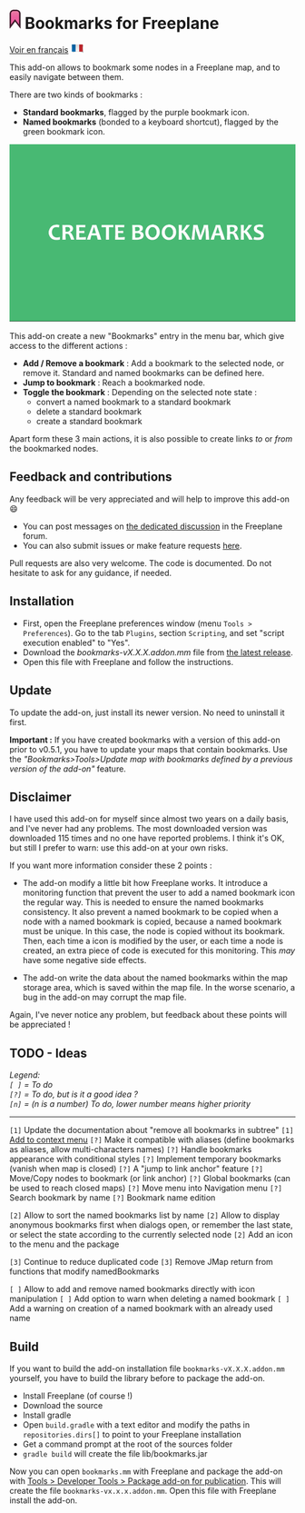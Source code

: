 # ![logo](doc/images/bookmark.png) Bookmarks for Freeplane

[Voir en français](README-fr.md) ![french flag](doc/images/french_flag_small.png)

This add-on allows to bookmark some nodes in a Freeplane map, and to easily navigate between them.

There are two kinds of bookmarks :

- **Standard bookmarks**, flagged by the purple bookmark icon.
- **Named bookmarks** (bonded to a keyboard shortcut), flagged by the green bookmark icon.

![demo](doc/images/demo.gif)

This add-on create a new "Bookmarks" entry in the menu bar, which give access to the different actions :

- **Add / Remove a bookmark** : Add a bookmark to the selected node, or remove it. Standard and named bookmarks can be defined here.
- **Jump to bookmark** : Reach a bookmarked node.
- **Toggle the bookmark** : Depending on the selected note state :
  - convert a named bookmark to a standard bookmark
  - delete a standard bookmark
  - create a standard bookmark

Apart form these 3 main actions, it is also possible to create links *to* or *from* the bookmarked nodes.
  
## Feedback and contributions

Any feedback will be very appreciated and will help to improve this add-on :smile:
- You can post messages on [the dedicated discussion](https://sourceforge.net/p/freeplane/discussion/758437/thread/ec280c4e/) in the Freeplane forum.
- You can also submit issues or make feature requests [here](../../issues).

Pull requests are also very welcome. The code is documented. Do not hesitate to ask for any guidance, if needed.

## Installation

- First, open the Freeplane preferences window (menu `Tools > Preferences`). Go to the tab `Plugins`, section `Scripting`, and set "script execution enabled" to "Yes".
- Download the *bookmarks-vX.X.X.addon.mm* file from [the latest release](../../releases).
- Open this file with Freeplane and follow the instructions.

## Update

To update the add-on, just install its newer version. No need to uninstall it first.

**Important :** If you have created bookmarks with a version of this add-on prior to v0.5.1, you have to update your maps that contain bookmarks. Use the *"Bookmarks>Tools>Update map with bookmarks defined by a previous version of the add-on"* feature.

## Disclaimer

I have used this add-on for myself since almost two years on a daily basis, and I've never had any problems. The most downloaded version was downloaded 115 times and no one have reported problems. I think it's OK, but still I prefer to warn: use this add-on at your own risks.

If you want more information consider these 2 points :

- The add-on modify a little bit how Freeplane works. It introduce a monitoring function that prevent the user to add a named bookmark icon the regular way. This is needed to ensure the named bookmarks consistency. It also prevent a named bookmark to be copied when a node with a named bookmark is copied, because a named bookmark must be unique. In this case, the node is copied without its bookmark.  
Then, each time a icon is modified by the user, or each time a node is created, an extra piece of code is executed for this monitoring. This *may* have some negative side effects.

- The add-on write the data about the named bookmarks within the map storage area, which is saved within the map file. In the worse scenario, a bug in the add-on may corrupt the map file.

Again, I've never notice any problem, but feedback about these points will be appreciated !

## TODO - Ideas

*Legend:  
`[ ]` = To do  
`[?]` = To do, but is it a good idea ?  
`[n]` = (n is a number) To do, lower number means higher priority*  

---

`[1]` Update the documentation about "remove all bookmarks in subtree"
`[1]` [Add to context menu](https://sourceforge.net/p/freeplane/discussion/758437/thread/ec280c4e/?page=1&limit=25#5f30)
`[?]` Make it compatible with aliases (define bookmarks as aliases, allow multi-characters names)
`[?]` Handle bookmarks appearance with conditional styles
`[?]` Implement temporary bookmarks (vanish when map is closed)
`[?]` A "jump to link anchor" feature
`[?]` Move/Copy nodes to bookmark (or link anchor)
`[?]` Global bookmarks (can be used to reach closed maps)
`[?]` Move menu into Navigation menu
`[?]` Search bookmark by name
`[?]` Bookmark name edition

`[2]` Allow to sort the named bookmarks list by name
`[2]` Allow to display anonymous bookmarks first when dialogs open, or remember the last state, or select the state according to the currently selected node
`[2]` Add an icon to the menu and the package

`[3]` Continue to reduce duplicated code
`[3]` Remove JMap return from functions that modify namedBookmarks

`[ ]` Allow to add and remove named bookmarks directly with icon manipulation
`[ ]` Add option to warn when deleting a named bookmark
`[ ]` Add a warning on creation of a named bookmark with an already used name

## Build

If you want to build the add-on installation file `bookmarks-vX.X.X.addon.mm` yourself, you have to build the library before to package the add-on.

- Install Freeplane (of course !)
- Download the source
- Install gradle
- Open `build.gradle` with a text editor and modify the paths in `repositories.dirs[]` to point to your Freeplane installation
- Get a command prompt at the root of the sources folder
- `gradle build` will create the file lib/bookmarks.jar

Now you can open `bookmarks.mm` with Freeplane and package the add-on with [Tools > Developer Tools > Package add-on for publication](https://freeplane.sourceforge.io/wiki/index.php/Add-ons_(Develop)). This will create the file `bookmarks-vx.x.x.addon.mm`. Open this file with Freeplane install the add-on.
